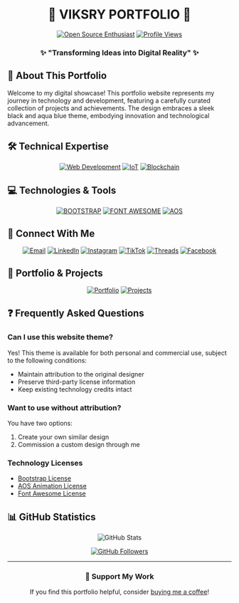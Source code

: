 <div align="center">
  
# 🌟 VIKSRY PORTFOLIO 🌟

[![Open Source Enthusiast](https://img.shields.io/badge/Open%20Source-Enthusiast-aqua?style=for-the-badge&logoColor=black)](https://github.com/Vixsry)
[![Profile Views](https://komarev.com/ghpvc/?username=Vixsry&color=aqua&style=flat)](https://github.com/Vixsry)

### ✨ "Transforming Ideas into Digital Reality" ✨

</div>

## 🚀 About This Portfolio

Welcome to my digital showcase! This portfolio website represents my journey in technology and development, featuring a carefully curated collection of projects and achievements. The design embraces a sleek black and aqua blue theme, embodying innovation and technological advancement.

## 🛠️ Technical Expertise

<div align="center">

[![Web Development](https://img.shields.io/badge/WEB-DEVELOPMENT-aqua?style=for-the-badge&logoColor=black)](#web-development)
[![IoT](https://img.shields.io/badge/INTERNET-OF%20THINGS-black?style=for-the-badge&logoColor=aqua)](#iot)
[![Blockchain](https://img.shields.io/badge/BLOCKCHAIN-DEVELOPMENT-aqua?style=for-the-badge&logoColor=black)](#blockchain)

</div>

## 💻 Technologies & Tools

<div align="center">

[![BOOTSTRAP](https://img.shields.io/badge/Bootstrap-CSS-aqua?style=flat-square&logo=bootstrap&logoColor=black)](https://getbootstrap.com/)
[![FONT AWESOME](https://img.shields.io/badge/FontAwesome-Icons-black?style=flat-square&logo=fontawesome&logoColor=aqua)](https://fontawesome.com/)
[![AOS](https://img.shields.io/badge/Animation-AOS-aqua?style=flat-square&logoColor=black)](https://michalsnik.github.io/aos/)

</div>

## 📱 Connect With Me

<div align="center">

[![Email](https://img.shields.io/badge/Email-aqua?style=for-the-badge&logo=gmail&logoColor=black)](mailto:viksry@proton.me)
[![LinkedIn](https://img.shields.io/badge/LinkedIn-black?style=for-the-badge&logo=linkedin&logoColor=aqua)](https://www.linkedin.com/in/viksry)
[![Instagram](https://img.shields.io/badge/Instagram-aqua?style=for-the-badge&logo=instagram&logoColor=black)](https://www.instagram.com/viksry12)
[![TikTok](https://img.shields.io/badge/TikTok-black?style=for-the-badge&logo=tiktok&logoColor=aqua)](https://www.tiktok.com/@viksry)
[![Threads](https://img.shields.io/badge/Threads-aqua?style=for-the-badge&logo=threads&logoColor=black)](https://www.threads.net/@viksry12)
[![Facebook](https://img.shields.io/badge/Facebook-black?style=for-the-badge&logo=facebook&logoColor=aqua)](https://www.facebook.com/share/19aKzAtBeZ/)

</div>

## 🎯 Portfolio & Projects

<div align="center">

[![Portfolio](https://img.shields.io/badge/PORTFOLIO-WEBSITE-aqua?style=for-the-badge&logoColor=black)](https://vixsry.github.io/portfolio/)
[![Projects](https://img.shields.io/badge/GITHUB-PROJECTS-black?style=for-the-badge&logoColor=aqua)](https://github.com/Vixsry?tab=repositories)

</div>

## ❓ Frequently Asked Questions

### Can I use this website theme?
Yes! This theme is available for both personal and commercial use, subject to the following conditions:
- Maintain attribution to the original designer
- Preserve third-party license information
- Keep existing technology credits intact

### Want to use without attribution?
You have two options:
1. Create your own similar design
2. Commission a custom design through me

### Technology Licenses
- [Bootstrap License](https://getbootstrap.com/docs/4.0/about/license/)
- [AOS Animation License](https://github.com/michalsnik/aos/blob/next/LICENSE)
- [Font Awesome License](https://fontawesome.com/v4/license/)

## 📊 GitHub Statistics

<div align="center">

![GitHub Stats](https://github-readme-stats.vercel.app/api?username=Vixsry&show_icons=true&theme=dark&title_color=00ffff&icon_color=00ffff&text_color=ffffff)

[![GitHub Followers](https://img.shields.io/github/followers/Vixsry?label=Follow&style=social)](https://github.com/Vixsry)

</div>

---

<div align="center">

### 💝 Support My Work

If you find this portfolio helpful, consider [buying me a coffee](https://ko-fi.com/viksry)!

</div>